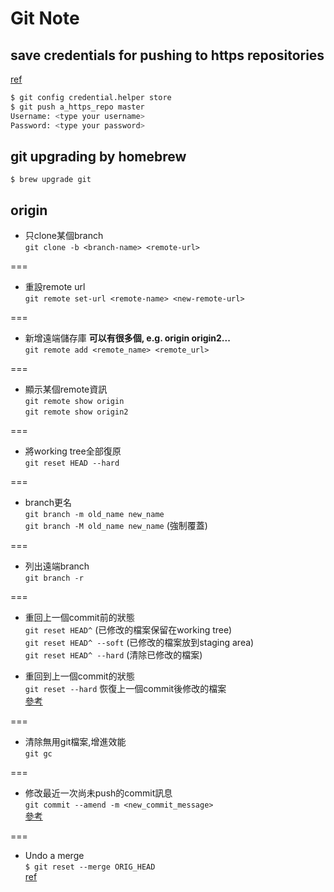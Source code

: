 # Git Note

## save credentials for pushing to __https__ repositories
[ref](http://stackoverflow.com/questions/11403407/git-asks-for-username-everytime-i-push)   
```bash
$ git config credential.helper store
$ git push a_https_repo master
Username: <type your username>
Password: <type your password>
```

## git upgrading by homebrew
`$ brew upgrade git`

## origin
* 只clone某個branch   
`git clone -b <branch-name> <remote-url>`   
   
===
* 重設remote url   
`git remote set-url <remote-name> <new-remote-url>`

===
* 新增遠端儲存庫 __可以有很多個, e.g. origin origin2...__   
`git remote add <remote_name> <remote_url>`

===
* 顯示某個remote資訊   
`git remote show origin`     
`git remote show origin2`   

===
* 將working tree全部復原   
`git reset HEAD --hard`   

===
* branch更名   
`git branch -m old_name new_name`   
`git branch -M old_name new_name` (強制覆蓋)   

===
* 列出遠端branch   
`git branch -r`   

===
* 重回上一個commit前的狀態   
`git reset HEAD^` (已修改的檔案保留在working tree)   
`git reset HEAD^ --soft` (已修改的檔案放到staging area)   
`git reset HEAD^ --hard` (清除已修改的檔案)

* 重回到上一個commit的狀態   
`git reset --hard` 恢復上一個commit後修改的檔案   
[參考](http://stackoverflow.com/questions/5807137/git-how-to-revert-uncommitted-changes-including-files-and-folders)

===
* 清除無用git檔案,增進效能   
`git gc`   
   
===
* 修改最近一次尚未push的commit訊息   
`git commit --amend -m <new_commit_message>`   
[參考](http://stackoverflow.com/questions/179123/edit-an-incorrect-commit-message-in-git)   

===
* Undo a merge   
`$ git reset --merge ORIG_HEAD`   
[ref](http://stackoverflow.com/questions/2389361/undo-a-git-merge)
